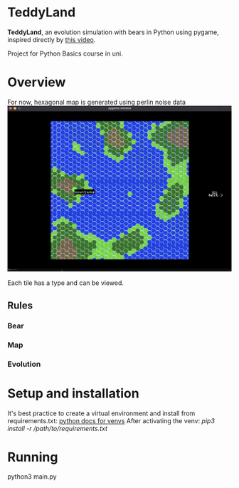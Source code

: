 # TeddyLand
**TeddyLand**, an evolution simulation with bears in Python using pygame, inspired directly by [this video](https://www.youtube.com/watch?v=H1NXC4QeTok&ab_channel=EightLittleBears).

Project for Python Basics course in uni.

# Overview
For now, hexagonal map is generated using perlin noise data
![image info](./hexmap.png)

Each tile has a type and can be viewed.

## Rules

### Bear

### Map

### Evolution

# Setup and installation
It's best practice to create a virtual environment and install from requirements.txt:
[python docs for venvs](https://docs.python.org/3.9/library/venv.html)
After activating the venv:
*pip3 install -r /path/to/requirements.txt*

# Running
python3 main.py